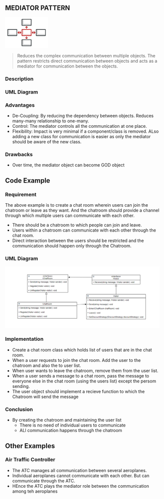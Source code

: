 ## MEDIATOR PATTERN

![Mediator Pattern Image](https://raw.githubusercontent.com/sandeshkota/DesignPatterns/main/Assets/Patterns/mediator.png)

> Reduces the complex communication between multiple objects. The pattern restricts direct communication between objects and acts as a mediator for communication between the objects.

### Description

### UML Diagram

### Advantages
- De-Coupling: By reducing the dependency between objects. Reduces many-many relationship to one-many.
- Control: The mediator controls all the communication at one place.
- Flexibility: Impact is very minimal if a component/class is removed. ALso adding a new class for communication is easier as only the mediator should be aware of the new class.

### Drawbacks
- Over time, the mediator object can become GOD object





## Code Example

### Requirement
The above example is to create a chat room wherein users can join the chatroom or leave as they want. And the chatroom should provide a channel through which multiple users can communicate with each other.
- There should be a chatroom to which people can join and leave.
- Users within a chatroom can communicate with each other through the chat room.
- Direct interaction between the users should be restricted and the communication should happen only through the Chatroom.

### UML Diagram
![Strategy Pattern UML Image](https://raw.githubusercontent.com/sandeshkota/DesignPatterns/main/Assets/UML/Mediator.PNG)

### Implementation
- Create a chat room class which holds list of users that are in the chat room.
- When a user requests to join the chat room. Add the user to the chatroom and also the to user list.
- When user wants to leave the chatroom, remove them from the user list.
- When a user sends a message to a chat room, pass the message to everyone else in the chat room (using the users list) except the persom sending.
- The user object should implement a recieve function to which the Chatroom will send the message

### Conclusion
- By creating the chatroom and maintaining the user list
  - There is no need of individual users to communicate
  - ALl communication happens through the chatroom




## Other Examples

### Air Traffic Controller
- The ATC manages all communication between several aeroplanes.
- Individual aeroplanes cannot communicate with each other. But can communicate through the ATC.
- HEnce the ATC plays the mediator role between the communication among teh aeroplanes
